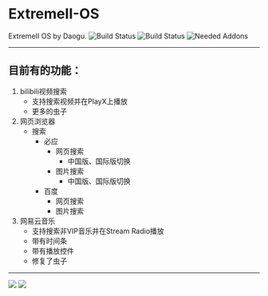 # ExtremeII-OS
ExtremeII OS by Daogu.
![Build Status](https://img.shields.io/badge/Expression2-Vaild-brightgreen)
![Build Status](https://img.shields.io/badge/Version-1.1.4-brightgreen)
![Needed Addons](https://img.shields.io/badge/Wiremod-brightgreen)

***
## 目前有的功能：
1. bilibili视频搜索
    + 支持搜索视频并在PlayX上播放
    + 更多的虫子
2. 网页浏览器
    + 搜索
        + 必应
            + 网页搜索
                + 中国版、国际版切换
            + 图片搜索
                + 中国版、国际版切换
        + 百度
            + 网页搜索
            + 图片搜索
3. 网易云音乐
    + 支持搜索非VIP音乐并在Stream Radio播放
    + 带有时间条
    + 带有播放控件
    - 修复了虫子
***
![](https://img.shields.io/github/issues/Daosama/EXtremell-OS?style=flat-square)
![](https://img.shields.io/github/stars/Daosama/EXtremell-OS?style=flat-square)
